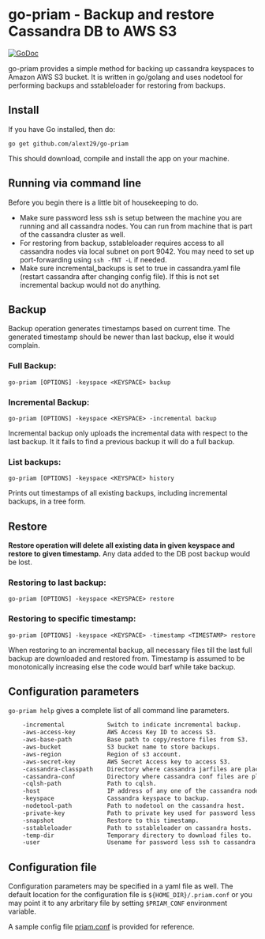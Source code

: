 # go-priam - Backup and restore Cassandra DB to AWS S3
[![GoDoc](https://godoc.org/github.com/alext29/go-priam?status.svg)](https://godoc.org/github.com/alext29/go-priam/priam)

go-priam provides a simple method for backing up cassandra keyspaces to Amazon AWS S3 bucket. It is written in go/golang and uses nodetool for performing backups and sstableloader for restoring from backups.

## Install
If you have Go installed, then do:

`go get github.com/alext29/go-priam`

This should download, compile and install the app on your machine.

## Running via command line

Before you begin there is a little bit of housekeeping to do.

 * Make sure password less ssh is setup between the machine you are running and all cassandra nodes. You can run from machine that is part of the cassandra cluster as well.
 * For restoring from backup, sstableloader requires access to all cassandra nodes via local subnet on port 9042. You may need to set up port-forwarding using `ssh -fNT -L` if needed.
 * Make sure incremental_backups is set to true in cassandra.yaml file (restart cassandra after changing config file). If this is not set incremental backup would not do anything.

## Backup

Backup operation generates timestamps based on current time. The generated timestamp should be newer than last backup, else it would complain.

### Full Backup:
`go-priam [OPTIONS] -keyspace <KEYSPACE> backup`

### Incremental Backup:
`go-priam [OPTIONS] -keyspace <KEYSPACE> -incremental backup`

Incremental backup only uploads the incremental data with respect to the last backup. It it fails to find a previous backup it will do a full backup.

### List backups:
`go-priam [OPTIONS] -keyspace <KEYSPACE> history`

Prints out timestamps of all existing backups, including incremental backups, in a tree form.

## Restore

**Restore operation will delete all existing data in given keyspace and restore to given timestamp.** Any data added to the DB post backup would be lost.

### Restoring to last backup:
`go-priam [OPTIONS] -keyspace <KEYSPACE> restore`

### Restoring to specific timestamp:
`go-priam [OPTIONS] -keyspace <KEYSPACE> -timestamp <TIMESTAMP> restore`

When restoring to an incremental backup, all necessary files till the last full backup are downloaded and restored from. Timestamp is assumed to be monotonically increasing else the code would barf while take backup.

## Configuration parameters
`go-priam help`  gives a complete list of all command line parameters.

```bash
	-incremental            Switch to indicate incremental backup.
	-aws-access-key         AWS Access Key ID to access S3.
	-aws-base-path          Base path to copy/restore files from S3.
	-aws-bucket             S3 bucket name to store backups.
	-aws-region             Region of s3 account.
	-aws-secret-key         AWS Secret Access key to access S3.
	-cassandra-classpath    Directory where cassandra jarfiles are placed.
	-cassandra-conf         Directory where cassandra conf files are placed.
	-cqlsh-path             Path to cqlsh.
	-host                   IP address of any one of the cassandra nodes.
	-keyspace               Cassandra keyspace to backup.
	-nodetool-path          Path to nodetool on the cassandra host.
	-private-key            Path to private key used for password less ssh.
	-snapshot               Restore to this timestamp.
	-sstableloader          Path to sstableloader on cassandra hosts.
	-temp-dir               Temporary directory to download files to.
	-user                   Usename for password less ssh to cassandra host.
```

## Configuration file
Configuration parameters may be specified in a yaml file as well. The default location for the configuration file is `${HOME_DIR}/.priam.conf` or you may point it to any arbritary file by setting `$PRIAM_CONF` environment variable.

A sample config file [priam.conf](https://github.com/alext29/go-priam/blob/master/priam.conf) is provided for reference.
